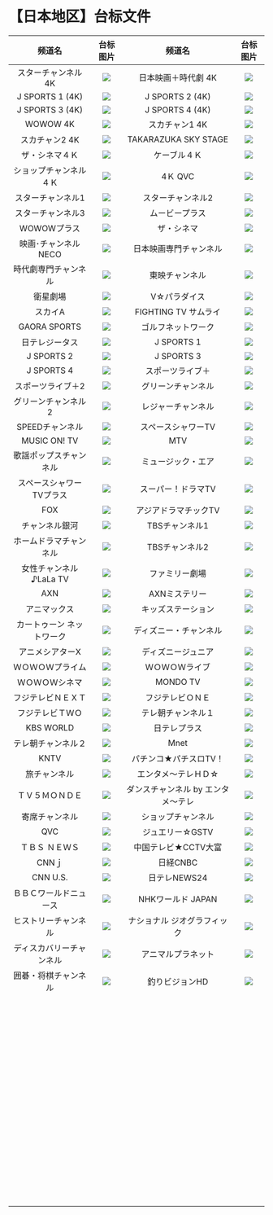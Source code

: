 # 【日本地区】台标文件
|频道名|台标图片|频道名|台标图片|
|:---:|:---:|:---:|:---:|
|スターチャンネル 4K|<img src="https://raw.githubusercontent.com/atsushi444/iptv/main/logo/jp/CS881.png">|日本映画＋時代劇 4K|<img src="https://raw.githubusercontent.com/atsushi444/iptv/main/logo/jp/Ch.436.png">|
|J SPORTS 1 (4K)|<img src="https://raw.githubusercontent.com/atsushi444/iptv/main/logo/jp/Ch.421.png">|J SPORTS 2 (4K)|<img src="https://raw.githubusercontent.com/atsushi444/iptv/main/logo/jp/Ch.422.png">|
|J SPORTS 3 (4K)|<img src="https://raw.githubusercontent.com/atsushi444/iptv/main/logo/jp/Ch.423.png">|J SPORTS 4 (4K)|<img src="https://raw.githubusercontent.com/atsushi444/iptv/main/logo/jp/Ch.424.png">|
|WOWOW 4K|<img src="https://raw.githubusercontent.com/atsushi444/iptv/main/logo/jp/Ch.191.png">|スカチャン1 4K|<img src="https://raw.githubusercontent.com/atsushi444/iptv/main/logo/jp/CS882.png">|
|スカチャン2 4K|<img src="https://raw.githubusercontent.com/atsushi444/iptv/main/logo/jp/CS883.png">|TAKARAZUKA SKY STAGE|<img src="https://raw.githubusercontent.com/atsushi444/iptv/main/logo/jp/Ch.760.png">|
|ザ・シネマ４Ｋ|<img src="https://raw.githubusercontent.com/atsushi444/iptv/main/logo/jp/Ch.435.png">|ケーブル４Ｋ|<img src="https://raw.githubusercontent.com/atsushi444/iptv/main/logo/jp/Ch.420.png">|
|ショップチャンネル ４Ｋ|<img src="https://raw.githubusercontent.com/atsushi444/iptv/main/logo/jp/Ch.430.png">|4Ｋ QVC|<img src="https://raw.githubusercontent.com/atsushi444/iptv/main/logo/jp/Ch.431.png">|
|スターチャンネル1|<img src="https://raw.githubusercontent.com/atsushi444/iptv/main/logo/jp/Ch.625.png">|スターチャンネル2|<img src="https://raw.githubusercontent.com/atsushi444/iptv/main/logo/jp/Ch.626.png">|
|スターチャンネル3|<img src="https://raw.githubusercontent.com/atsushi444/iptv/main/logo/jp/Ch.627.png">|ムービープラス|<img src="https://raw.githubusercontent.com/atsushi444/iptv/main/logo/jp/Ch.632.png">|
|WOWOWプラス|<img src="https://raw.githubusercontent.com/atsushi444/iptv/main/logo/jp/Ch.630.png">|ザ・シネマ|<img src="https://raw.githubusercontent.com/atsushi444/iptv/main/logo/jp/Ch.631.png">|
|映画･チャンネルNECO|<img src="https://raw.githubusercontent.com/atsushi444/iptv/main/logo/jp/Ch.633.png">|日本映画専門チャンネル|<img src="https://raw.githubusercontent.com/atsushi444/iptv/main/logo/jp/Ch.634.png">|
|時代劇専門チャンネル|<img src="https://raw.githubusercontent.com/atsushi444/iptv/main/logo/jp/Ch.662.png">|東映チャンネル|<img src="https://raw.githubusercontent.com/atsushi444/iptv/main/logo/jp/Ch.629.png">|
|衛星劇場|<img src="https://raw.githubusercontent.com/atsushi444/iptv/main/logo/jp/Ch.628.png">|V☆パラダイス|<img src="https://raw.githubusercontent.com/atsushi444/iptv/main/logo/jp/Ch.635.png">|
|スカイA|<img src="https://raw.githubusercontent.com/atsushi444/iptv/main/logo/jp/Ch.607.png">|FIGHTING TV サムライ|<img src="https://raw.githubusercontent.com/atsushi444/iptv/main/logo/jp/Ch.600.png">|
|GAORA SPORTS|<img src="https://raw.githubusercontent.com/atsushi444/iptv/main/logo/jp/Ch.602.png">|ゴルフネットワーク|<img src="https://raw.githubusercontent.com/atsushi444/iptv/main/logo/jp/Ch.601.png">|
|日テレジータス|<img src="https://raw.githubusercontent.com/atsushi444/iptv/main/logo/jp/Ch.608.png">|J SPORTS 1|<img src="https://raw.githubusercontent.com/atsushi444/iptv/main/logo/jp/Ch.603.png">|
|J SPORTS 2|<img src="https://raw.githubusercontent.com/atsushi444/iptv/main/logo/jp/Ch.604.png">|J SPORTS 3|<img src="https://raw.githubusercontent.com/atsushi444/iptv/main/logo/jp/Ch.606.png">|
|J SPORTS 4|<img src="https://raw.githubusercontent.com/atsushi444/iptv/main/logo/jp/Ch.605.png">|スポーツライブ＋|<img src="https://raw.githubusercontent.com/atsushi444/iptv/main/logo/jp/Ch.580.png">|
|スポーツライブ＋2|<img src="https://raw.githubusercontent.com/atsushi444/iptv/main/logo/jp/Ch.581.png">|グリーンチャンネル|<img src="https://raw.githubusercontent.com/atsushi444/iptv/main/logo/jp/Ch.688.png">|
|グリーンチャンネル2|<img src="https://raw.githubusercontent.com/atsushi444/iptv/main/logo/jp/Ch.689.png">|レジャーチャンネル|<img src="https://raw.githubusercontent.com/atsushi444/iptv/main/logo/jp/Ch.680.png">|
|SPEEDチャンネル|<img src="https://raw.githubusercontent.com/atsushi444/iptv/main/logo/jp/Ch.690.png">|スペースシャワーTV|<img src="https://raw.githubusercontent.com/atsushi444/iptv/main/logo/jp/Ch.642.png">|
|MUSIC ON! TV|<img src="https://raw.githubusercontent.com/atsushi444/iptv/main/logo/jp/Ch.641.png">|MTV|<img src="https://raw.githubusercontent.com/atsushi444/iptv/main/logo/jp/Ch.640.png">|
|歌謡ポップスチャンネル|<img src="https://raw.githubusercontent.com/atsushi444/iptv/main/logo/jp/Ch.644.png">|ミュージック・エア|<img src="https://raw.githubusercontent.com/atsushi444/iptv/main/logo/jp/Ch.638.png">|
|スペースシャワーTVプラス|<img src="https://raw.githubusercontent.com/atsushi444/iptv/main/logo/jp/Ch.643.png">|スーパー！ドラマTV|<img src="https://raw.githubusercontent.com/atsushi444/iptv/main/logo/jp/Ch.647.png">|
|FOX|<img src="https://raw.githubusercontent.com/atsushi444/iptv/main/logo/jp/Ch.651.png">|アジアドラマチックTV|<img src="https://raw.githubusercontent.com/atsushi444/iptv/main/logo/jp/Ch.655.png">|
|チャンネル銀河|<img src="https://raw.githubusercontent.com/atsushi444/iptv/main/logo/jp/Ch.664.png">|TBSチャンネル1|<img src="https://raw.githubusercontent.com/atsushi444/iptv/main/logo/jp/Ch.616.png">|
|ホームドラマチャンネル|<img src="https://raw.githubusercontent.com/atsushi444/iptv/main/logo/jp/Ch.661.png">|TBSチャンネル2|<img src="https://raw.githubusercontent.com/atsushi444/iptv/main/logo/jp/Ch.617.png">|
|女性チャンネル♪LaLa TV|<img src="https://raw.githubusercontent.com/atsushi444/iptv/main/logo/jp/Ch.654.png">|ファミリー劇場|<img src="https://raw.githubusercontent.com/atsushi444/iptv/main/logo/jp/Ch.660.png">|
|AXN|<img src="https://raw.githubusercontent.com/atsushi444/iptv/main/logo/jp/Ch.650.png">|AXNミステリー|<img src="https://raw.githubusercontent.com/atsushi444/iptv/main/logo/jp/Ch.649.png">|
|アニマックス|<img src="https://raw.githubusercontent.com/atsushi444/iptv/main/logo/jp/Ch.670.png">|キッズステーション|<img src="https://raw.githubusercontent.com/atsushi444/iptv/main/logo/jp/Ch.669.png">|
|カートゥーン ネットワーク|<img src="https://raw.githubusercontent.com/atsushi444/iptv/main/logo/jp/Ch.668.png">|ディズニー・チャンネル|<img src="https://raw.githubusercontent.com/atsushi444/iptv/main/logo/jp/Ch.620.png">|
|アニメシアターX|<img src="https://raw.githubusercontent.com/atsushi444/iptv/main/logo/jp/Ch.667.png">|ディズニージュニア|<img src="https://raw.githubusercontent.com/atsushi444/iptv/main/logo/jp/Ch.672.png">|
|ＷＯＷＯＷプライム|<img src="https://raw.githubusercontent.com/atsushi444/iptv/main/logo/jp/Ch.621.png">|ＷＯＷＯＷライブ|<img src="https://raw.githubusercontent.com/atsushi444/iptv/main/logo/jp/Ch.622.png">|
|ＷＯＷＯＷシネマ|<img src="https://raw.githubusercontent.com/atsushi444/iptv/main/logo/jp/Ch.623.png">|MONDO TV|<img src="https://raw.githubusercontent.com/atsushi444/iptv/main/logo/jp/Ch.659.png">|
|フジテレビＮＥＸＴ|<img src="https://raw.githubusercontent.com/atsushi444/iptv/main/logo/jp/Ch.613.png">|フジテレビＯＮＥ|<img src="https://raw.githubusercontent.com/atsushi444/iptv/main/logo/jp/Ch.614.png">|
|フジテレビＴＷＯ|<img src="https://raw.githubusercontent.com/atsushi444/iptv/main/logo/jp/Ch.615.png">|テレ朝チャンネル１|<img src="https://raw.githubusercontent.com/atsushi444/iptv/main/logo/jp/Ch.611.png">|
|KBS WORLD|<img src="https://raw.githubusercontent.com/atsushi444/iptv/main/logo/jp/Ch.656.png">|日テレプラス|<img src="https://raw.githubusercontent.com/atsushi444/iptv/main/logo/jp/Ch.619.png">|
|テレ朝チャンネル２|<img src="https://raw.githubusercontent.com/atsushi444/iptv/main/logo/jp/Ch.612.png">|Mnet|<img src="https://raw.githubusercontent.com/atsushi444/iptv/main/logo/jp/Ch.658.png">|
|KNTV|<img src="https://raw.githubusercontent.com/atsushi444/iptv/main/logo/jp/Ch.657.png">|パチンコ★パチスロTV！|<img src="https://raw.githubusercontent.com/atsushi444/iptv/main/logo/jp/Ch.536.png">|
|旅チャンネル|<img src="https://raw.githubusercontent.com/atsushi444/iptv/main/logo/jp/Ch.544.png">|エンタメ～テレＨＤ☆|<img src="https://raw.githubusercontent.com/atsushi444/iptv/main/logo/jp/Ch.618.png">|
|ＴＶ５ＭＯＮＤＥ|<img src="https://raw.githubusercontent.com/atsushi444/iptv/main/logo/jp/Ch.767.png">|ダンスチャンネル by エンタメ～テレ|<img src="https://raw.githubusercontent.com/atsushi444/iptv/main/logo/jp/Ch.665.png">|
|寄席チャンネル|<img src="https://raw.githubusercontent.com/atsushi444/iptv/main/logo/jp/Ch.542.png">|ショップチャンネル|<img src="https://raw.githubusercontent.com/atsushi444/iptv/main/logo/jp/Ch.523.png">|
|QVC|<img src="https://raw.githubusercontent.com/atsushi444/iptv/main/logo/jp/Ch.525.png">|ジュエリー☆GSTV|<img src="https://raw.githubusercontent.com/atsushi444/iptv/main/logo/jp/Ch.527.png">|
|ＴＢＳ ＮＥＷＳ|<img src="https://raw.githubusercontent.com/atsushi444/iptv/main/logo/jp/Ch.572.png">|中国テレビ★CCTV大富|<img src="https://raw.githubusercontent.com/atsushi444/iptv/main/logo/jp/Ch.568.png">|
|CNNｊ|<img src="https://raw.githubusercontent.com/atsushi444/iptv/main/logo/jp/Ch.566.jpg">|日経CNBC|<img src="https://raw.githubusercontent.com/atsushi444/iptv/main/logo/jp/Ch.570.png">|
|CNN U.S.|<img src="https://raw.githubusercontent.com/atsushi444/iptv/main/logo/jp/Ch.567.jpg">|日テレNEWS24|<img src="https://raw.githubusercontent.com/atsushi444/iptv/main/logo/jp/Ch.571.png">|
|ＢＢＣワールドニュース|<img src="https://raw.githubusercontent.com/atsushi444/iptv/main/logo/jp/Ch.565.png">|NHKワールド JAPAN|<img src="https://raw.githubusercontent.com/atsushi444/iptv/main/logo/jp/Ch.307.png">|
|ヒストリーチャンネル|<img src="https://raw.githubusercontent.com/atsushi444/iptv/main/logo/jp/Ch.674.png">|ナショナル ジオグラフィック|<img src="https://raw.githubusercontent.com/atsushi444/iptv/main/logo/jp/Ch.675.png">|
|ディスカバリーチャンネル|<img src="https://raw.githubusercontent.com/atsushi444/iptv/main/logo/jp/Ch.676.png">|アニマルプラネット|<img src="https://raw.githubusercontent.com/atsushi444/iptv/main/logo/jp/Ch.677.png">|
|囲碁・将棋チャンネル|<img src="https://raw.githubusercontent.com/atsushi444/iptv/main/logo/jp/Ch.521.png">|釣りビジョンHD|<img src="https://raw.githubusercontent.com/atsushi444/iptv/main/logo/jp/Ch.540.png">|
||<img src="">||<img src="">|
||<img src="">||<img src="">|
||<img src="">||<img src="">|
||<img src="">||<img src="">|
||<img src="">||<img src="">|
||<img src="">||<img src="">|
||<img src="">||<img src="">|
||<img src="">||<img src="">|
||<img src="">||<img src="">|
||<img src="">||<img src="">|
||<img src="">||<img src="">|
||<img src="">||<img src="">|
||<img src="">||<img src="">|
||<img src="">||<img src="">|
||<img src="">||<img src="">|
||<img src="">||<img src="">|
||<img src="">||<img src="">|
||<img src="">||<img src="">|
||<img src="">||<img src="">|
||<img src="">||<img src="">|
||<img src="">||<img src="">|
||<img src="">||<img src="">|
||<img src="">||<img src="">|
||<img src="">||<img src="">|
||<img src="">||<img src="">|
||<img src="">||<img src="">|
||<img src="">||<img src="">|
||<img src="">||<img src="">|
||<img src="">||<img src="">|
||<img src="">||<img src="">|
||<img src="">||<img src="">|
||<img src="">||<img src="">|
||<img src="">||<img src="">|
||<img src="">||<img src="">|
||<img src="">||<img src="">|
||<img src="">||<img src="">|
||<img src="">||<img src="">|
||<img src="">||<img src="">|
||<img src="">||<img src="">|
||<img src="">||<img src="">|
||<img src="">||<img src="">|
||<img src="">||<img src="">|
||<img src="">||<img src="">|
||<img src="">||<img src="">|
||<img src="">||<img src="">|
||<img src="">||<img src="">|
||<img src="">||<img src="">|
||<img src="">||<img src="">|
||<img src="">||<img src="">|
||<img src="">||<img src="">|
||<img src="">||<img src="">|
||<img src="">||<img src="">|
||<img src="">||<img src="">|
||<img src="">||<img src="">|
||<img src="">||<img src="">|
||<img src="">||<img src="">|
||<img src="">||<img src="">|
||<img src="">||<img src="">|
||<img src="">||<img src="">|
||<img src="">||<img src="">|
||<img src="">||<img src="">|
||<img src="">||<img src="">|
||<img src="">||<img src="">|
||<img src="">||<img src="">|
||<img src="">||<img src="">|
||<img src="">||<img src="">|
||<img src="">||<img src="">|
||<img src="">||<img src="">|
||<img src="">||<img src="">|
